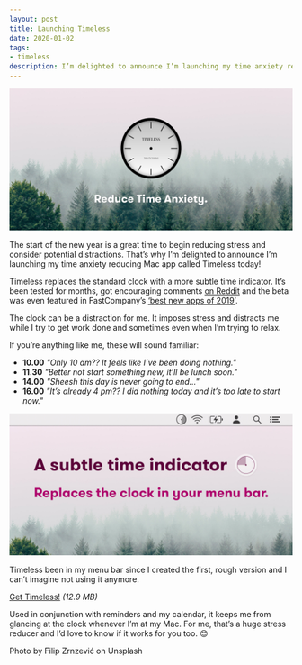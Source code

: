 ```yaml
---
layout: post
title: Launching Timeless
date: 2020-01-02
tags:
- timeless
description: I’m delighted to announce I’m launching my time anxiety reducing Mac app called Timeless today!
---
```


![Timeless logo](/assets/img/app/timeless-Gumroad@2x.jpg)

The start of the new year is a great time to begin reducing stress and consider potential distractions. That’s why I’m delighted to announce I’m launching my time anxiety reducing Mac app called Timeless today!

Timeless replaces the standard clock with a more subtle time indicator. It’s been tested for months, got encouraging comments [on Reddit](https://www.reddit.com/r/productivity/comments/d254pg/working_on_timeless_an_app_to_reduce_time_anxiety/) and the beta was even featured in FastCompany’s [‘best new apps of 2019’](https://www.fastcompany.com/90443104/the-25-best-new-apps-of-2019).

The clock can be a distraction for me. It imposes stress and distracts me while I try to get work done and sometimes even when I’m trying to relax.

If you’re anything like me, these will sound familiar:
* **10.00** _"Only 10 am?? It feels like I’ve been doing nothing."_
* **11.30** _"Better not start something new, it’ll be lunch soon."_
* **14.00** _"Sheesh this day is never going to end…"_
* **16.00** _"It’s already 4 pm?? I did nothing today and it’s too late to start now."_

![A screenshot of Timeless' menu bar icon](/assets/img/app/timeless-Gumroad-Indicator@2x.jpg)

Timeless been in my menu bar since I created the first, rough version and I can’t imagine not using it anymore. 

[Get Timeless!](/timeless/download) _(12.9 MB)_

Used in conjunction with reminders and my calendar, it keeps me from glancing at the clock whenever I’m at my Mac. For me, that’s a huge stress reducer and I’d love to know if it works for you too. 😊

Photo by Filip Zrnzević on Unsplash
